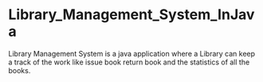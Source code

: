 # Library_Management_System_InJava
Library Management System is a java application where a Library can keep a track of the work like issue book return book and the statistics of all the books.
